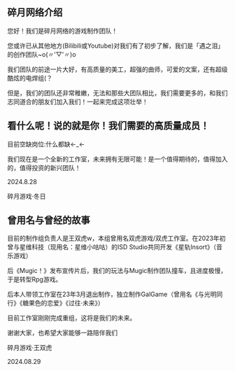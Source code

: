 ## 碎月网络介绍

您好！我们是碎月网络的游戏制作团队！


您或许已从其他地方(Bilibili或Youtube)对我们有了初步了解，我们是「遇之泪」的创作团队~o(〃'▽'〃)o


我们团队的前途一片大好，有高质量的美工，超强的曲师，可爱的文案，还有超级酷炫的电焊组(？


但是，我们的团队还非常稚嫩，无法和那些大团队相比，我们需要更多的，和我们志同道合的朋友们加入我们！一起来完成这项壮举！


## 看什么呢！说的就是你！我们需要的高质量成员！


目前空缺岗位:什么都缺←_←


我们现在是一个全新的工作室，未来拥有无限可能！是一个值得期待的，值得加入的，值得投资的新兴团队！

2024.8.28


碎月游戏·冬日

## 曾用名与曾经的故事


目前的制作组负责人是王双虎w，本组曾用名双虎游戏/双虎工作室。在2023年初曾与星维科技（现用名：星维小咕咕）的ISD Studio共同开发《星轨Insort》（音乐游戏）


后《Mugic！》发布宣传片后，我们的玩法与Mugic制作团队撞车，且进度极慢，于是转型Rpg游戏。


后本人带领工作室在23年3月退出制作，独立制作GalGame（曾用名《与光明同行》《糖果色的恋爱》《过往·未来》）

目前工作室刚刚完成重组，这将是我们的未来。

谢谢大家，也希望大家能够一路陪伴我们

碎月游戏·王双虎

2024.08.29
